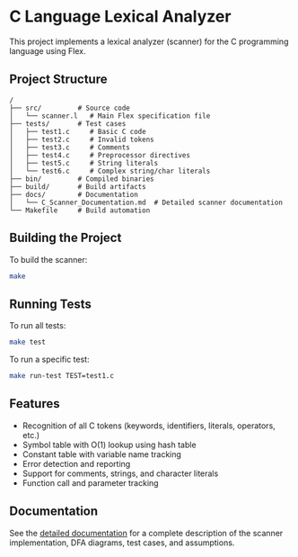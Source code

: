 # C Language Lexical Analyzer

This project implements a lexical analyzer (scanner) for the C programming language using Flex.

## Project Structure

```
/
├── src/         # Source code
│   └── scanner.l   # Main Flex specification file
├── tests/       # Test cases
│   ├── test1.c     # Basic C code
│   ├── test2.c     # Invalid tokens
│   ├── test3.c     # Comments
│   ├── test4.c     # Preprocessor directives
│   ├── test5.c     # String literals
│   └── test6.c     # Complex string/char literals
├── bin/         # Compiled binaries
├── build/       # Build artifacts
├── docs/        # Documentation
│   └── C_Scanner_Documentation.md  # Detailed scanner documentation
└── Makefile     # Build automation
```

## Building the Project

To build the scanner:

```bash
make
```

## Running Tests

To run all tests:

```bash
make test
```

To run a specific test:

```bash
make run-test TEST=test1.c
```

## Features

- Recognition of all C tokens (keywords, identifiers, literals, operators, etc.)
- Symbol table with O(1) lookup using hash table
- Constant table with variable name tracking
- Error detection and reporting
- Support for comments, strings, and character literals
- Function call and parameter tracking

## Documentation

See the [detailed documentation](docs/C_Scanner_Documentation.md) for a complete description of the scanner implementation, DFA diagrams, test cases, and assumptions.
